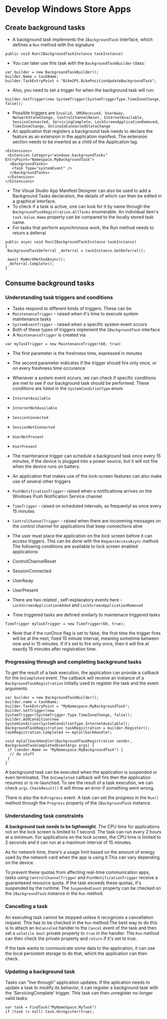 # Develop Windows Store Apps

## Create background tasks

* A background task implements the `IBackgroundTask` interface, which defines a `Run` method with the signature 
```
public void Run(IBackgroundTaskInstance taskInstance)
```
* You can later use this task with the `BackgroundTaskBuilder` class:
```
var builder = new BackgroundTaskBuilder();
builder.Name = taskName;
builder.TaskEntryPoint = "BikeGPS.BikePositionUpdateBackgroundTask";
```
* Also, you need to set a trigger for when the background task will run:
```
builder.SetTrigger(new SystemTrigger(SystemTriggerType.TimeZoneChange, false));
```
* Possible triggers are `Invalid, SMSReceived, UserAway, NetworkStateChange, ControlChannelReset, InternetAvailable, SessionConnected, ServicingComplete, LockScreenApplicationRemoved, TimeZoneChange, OnlineIdConnectedStateChange`
* An application that registers a background task needs to declare the feature as an extension in the application manifest. The extension section needs to be inserted as a child of the Application tag.
```
<Extensions>
 <Extension Category="windows.backgroundTasks" EntryPoint="Namespace.MyBackgroundTask">
  <BackgroundTasks>
   <Task Type="systemEvent" />
  </BackgroundTasks>
 </Extension>
</Extensions>
```
* The Visual Studio App Manifest Designer can also be used to add a Background Tasks declaration, the details of which can then be edited in a graphical interface.
* To check if a task is active, one can look for it by name through the `BackgroundTaskRegistration.AllTasks` enumerable. An individual item's `task.Value.Name` property can be compared to the locally stored task name.
* For tasks that perform asynchronous work, the Run method needs to return a deferral
```
public async void Run(IBackgroundTaskInstance taskInstance)
{
 BackgroundTaskDeferral _deferral = taskInstance.GetDeferral();

 await MyWorkMethodAsync();
 _deferral.Complete();
}
```
## Consume background tasks

### Understanding task triggers and conditions

* Tasks respond to different kinds of triggers. These can be
 * `MaintenanceTrigger` - raised when it's time to execute system maintenance tasks
 * `SystemEventTrigger` - raised when a specific system event occurs
* Both of these types of triggers implement the `IBackgroundTask` interface
* A `MaintenanceTrigger` is created via
```
var myTaskTrigger = new MaintenanceTrigger(60, true)
```
 * The first parameter is the freshness time, expressed in minutes
 * The second parameter indicates if the trigger should fire only once, or on every freshness time occurence

* Whenever a system event occurs, we can check if specific conditions are met to see if our background task should be performed. These conditions are listed in the `SystemConditionType` enum
 * `InternetAvailable`
 * `InternetNotAvailable`
 * `SessionConnected`
 * `SessionNotConnected`
 * `UserNotPresent`
 * `UserPresent`

* The maintenance trigger can schedule a background task once every 15 minutes, if the device is plugged into a power source, but it will not fire when the device runs on battery.

* An application that makes use of the lock-screen features can also make use of several other triggers
 * `PushNotificationTrigger`- raised when a notificationa arrives on the Windows Push Notification Service channel
 * `TimeTrigger` - raised on scheduled intervals, as frequentyl as once every 15 minutes
 * `ControlChannelTrigger` - raised when there are incomming messages on the control channel for applications that keep connections alive
* The user must place the application on the lock screen before it can access triggers. This can be done with the `RequestAccessAsync` method. The following conditions are available to lock screen enabled applications:
 * ControlChannelReset
 * SessionConnected
 * UserAway
 * UserPresent
* There are two related , self-explanatory events here - `LockScreenApplicationAdded` and `LockScreenApplicationRemoved`
* Time triggered tasks are defined similarly to maintenace triggered tasks
```
TimeTrigger myTaskTrigger = new TimeTrigger(60, true);
```
* Note that if the runOnce flag is set to false, the first time the trigger fires will be at the next, fixed 15 minute interval, meaning sometime between now and in 15 minutes. If it's set to fire only once, then it will fire at exactly 15 minutes after registration time.

### Progressing through and completing background tasks
To get the result of a task execution, the application can provide a callback for the `OnCompleted` event. The callback will receive an instance of a `BackgroundTaskRegistration` initially used to register the task and the event arguments.
```
var builder = new BackgroundTaskBuilder();
builder.name = taskName;
builder.TaskEntryPoint = "MyNamespace.MyBackgroundTask";
builder.SetTrigger(new SystemTrigger(SystemTrigger.Type.TimeZoneChange, false));
builder.AddCondition(new SystemCondition(SystemConditionType.InternetAvailable));
BackgroundTaskRegistration taskRegistration = builder.Register();
taskRegistration.Completed += myCallbackHandler;

void myCallbackHandler(BackgroundTaskRegistration sender, BackgroundTaskCompletedEventArgs args) {
 if (sender.Name == "MyNamespace.MyBackgroundTask") {
  // do stuff
 }
}
```

A background task can be executed when the application is suspended or even terminated. The `OnCompleted` callback will fire then the application resumes or is re-launched. To see the result of a task execution, we can check `args.CheckResult()` It will throw an error if something went wrong.

There is also the `OnProgress` event. A task can set the progress in the `Run()` method through the `Progress` property of the `IBackgroundTask` instance.

### Understanding task constraints
**A background task needs to be ligthweight**. The CPU time for applications not on the lock screen is limited to 1 second. The task can run every 2 hours at a minimum. For applications on the lock screen, the CPU time is limited to 2 seconds and it can run at a maximum interval of 15 minutes.

As for network time, there's a usage limit based on the amount of energy used by the network card when the app is using it.This can vary depending on the device.

To prevent these quotas from affecting real-time communication apps, tasks using `ControlChannelTrigger` and `PushNotificationTrigger` receive a guaranteeed resource quota. If the task exceeds these quotas, it's suspended by the runtime. The `SuspendedCount` property can be checked on the `IBackgroundTask` instance in the `Run` method.

### Cancelling a task
An executing task cannot be stopped unless it recognizes a cancellation request. This has to be checked in the `Run` method.The best way to do this is to attach an `OnCanceled` handler to the `Cancel` event of the task and then set a `volatile bool` private property to `true` in the handler. The `Run` method can then check the private property and `return` if it's set to true.

If the task wants to communicate some data to the application, it can use the local persistent storage to do that, which the application can then check.

### Updating a background task
Tasks can "live through" application updates. If the aplication needs to update a task to modify its behavior, it can register a background task with the 'ServicingComplete' trigger. This task can then unregister no-longer valid tasks:
```
var task = FindTask("MyNameSpace.MyTask")
if (task != null) task.Unregister(true);
```

